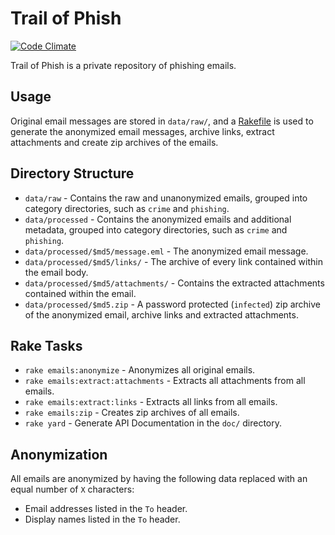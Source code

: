 # Trail of Phish

[![Code Climate](https://codeclimate.com/github/trailofbits/trailofphish.png)](https://codeclimate.com/github/trailofbits/trailofphish)

Trail of Phish is a private repository of phishing emails.

## Usage

Original email messages are stored in `data/raw/`, and a [Rakefile] is used to
generate the anonymized email messages, archive links, extract attachments and
create zip archives of the emails.

## Directory Structure

* `data/raw` - Contains the raw and unanonymized emails, grouped into category
  directories, such as `crime` and `phishing`.
* `data/processed` - Contains the anonymized emails and additional metadata,
  grouped into category directories, such as `crime` and `phishing`.
* `data/processed/$md5/message.eml` - The anonymized email message.
* `data/processed/$md5/links/` - The archive of every link contained
  within the email body.
* `data/processed/$md5/attachments/` - Contains the extracted attachments
  contained within the email.
* `data/processed/$md5.zip` - A password protected (`infected`) zip archive
  of the anonymized email, archive links and extracted attachments.

## Rake Tasks

* `rake emails:anonymize` - Anonymizes all original emails.
* `rake emails:extract:attachments` - Extracts all attachments from all emails.
* `rake emails:extract:links` - Extracts all links from all emails.
* `rake emails:zip` - Creates zip archives of all emails.
* `rake yard` - Generate API Documentation in the `doc/` directory.

## Anonymization

All emails are anonymized by having the following data replaced with an equal
number of `X` characters:

* Email addresses listed in the `To` header.
* Display names listed in the `To` header.

[Rakefile]: http://en.wikipedia.org/wiki/Rake_%28software%29
